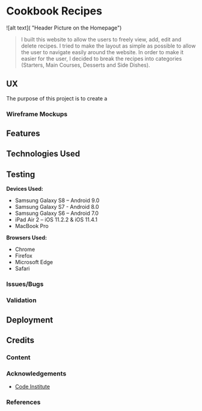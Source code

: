 # Cookbook Recipes

![alt text]( "Header Picture on the Homepage")

> I built this website to allow the users to freely view, add, edit and delete recipes. I tried to make the layout as simple as possible to allow the user to navigate easily around the website. In order to make it easier for the user, I decided to break the recipes into categories (Starters, Main Courses, Desserts and Side Dishes). 

## UX

The purpose of this project is to create a 



### Wireframe Mockups


## Features


## Technologies Used


## Testing


**Devices Used:**
- Samsung Galaxy S8 – Android 9.0
- Samsung Galaxy S7 - Android 8.0
- Samsung Galaxy S6 – Android  7.0
- iPad Air 2 – iOS 11.2.2 & iOS 11.4.1
- MacBook Pro 

**Browsers Used:**
-	Chrome 
-	Firefox
-	Microsoft Edge
-	Safari


### Issues/Bugs



### Validation


## Deployment



## Credits


### Content


### Acknowledgements
- [Code Institute](https://www.codeinstitute.net/)


### References
